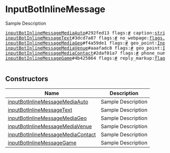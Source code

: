 # InputBotInlineMessage

Sample Description

<pre>
<a href="../constructor/inputBotInlineMessageMediaAuto">inputBotInlineMessageMediaAuto</a>#292fed13 flags:<a href="../type/#.md">#</a> caption:<a href="../type/string.md">string</a> reply_markup:<a href="../type/flags.2?ReplyMarkup.md">flags.2?ReplyMarkup</a> = <a href="../type/InputBotInlineMessage.md">InputBotInlineMessage</a>;
<a href="../constructor/inputBotInlineMessageText">inputBotInlineMessageText</a>#3dcd7a87 flags:<a href="../type/#.md">#</a> no_webpage:<a href="../type/flags.0?true.md">flags.0?true</a> message:<a href="../type/string.md">string</a> entities:Vector&lt;<a href="../type/flags.1?Vector.md">flags.1?Vector</a>&gt; reply_markup:<a href="../type/flags.2?ReplyMarkup.md">flags.2?ReplyMarkup</a> = <a href="../type/InputBotInlineMessage.md">InputBotInlineMessage</a>;
<a href="../constructor/inputBotInlineMessageMediaGeo">inputBotInlineMessageMediaGeo</a>#f4a59de1 flags:<a href="../type/#.md">#</a> geo_point:<a href="../type/InputGeoPoint.md">InputGeoPoint</a> reply_markup:<a href="../type/flags.2?ReplyMarkup.md">flags.2?ReplyMarkup</a> = <a href="../type/InputBotInlineMessage.md">InputBotInlineMessage</a>;
<a href="../constructor/inputBotInlineMessageMediaVenue">inputBotInlineMessageMediaVenue</a>#aaafadc8 flags:<a href="../type/#.md">#</a> geo_point:<a href="../type/InputGeoPoint.md">InputGeoPoint</a> title:<a href="../type/string.md">string</a> address:<a href="../type/string.md">string</a> provider:<a href="../type/string.md">string</a> venue_id:<a href="../type/string.md">string</a> reply_markup:<a href="../type/flags.2?ReplyMarkup.md">flags.2?ReplyMarkup</a> = <a href="../type/InputBotInlineMessage.md">InputBotInlineMessage</a>;
<a href="../constructor/inputBotInlineMessageMediaContact">inputBotInlineMessageMediaContact</a>#2daf01a7 flags:<a href="../type/#.md">#</a> phone_number:<a href="../type/string.md">string</a> first_name:<a href="../type/string.md">string</a> last_name:<a href="../type/string.md">string</a> reply_markup:<a href="../type/flags.2?ReplyMarkup.md">flags.2?ReplyMarkup</a> = <a href="../type/InputBotInlineMessage.md">InputBotInlineMessage</a>;
<a href="../constructor/inputBotInlineMessageGame">inputBotInlineMessageGame</a>#4b425864 flags:<a href="../type/#.md">#</a> reply_markup:<a href="../type/flags.2?ReplyMarkup.md">flags.2?ReplyMarkup</a> = <a href="../type/InputBotInlineMessage.md">InputBotInlineMessage</a>;

</pre>

## Constructors

| Name | Description |
|------|-------------|
| [inputBotInlineMessageMediaAuto](../constructor/inputBotInlineMessageMediaAuto.md) | Sample Description |
| [inputBotInlineMessageText](../constructor/inputBotInlineMessageText.md) | Sample Description |
| [inputBotInlineMessageMediaGeo](../constructor/inputBotInlineMessageMediaGeo.md) | Sample Description |
| [inputBotInlineMessageMediaVenue](../constructor/inputBotInlineMessageMediaVenue.md) | Sample Description |
| [inputBotInlineMessageMediaContact](../constructor/inputBotInlineMessageMediaContact.md) | Sample Description |
| [inputBotInlineMessageGame](../constructor/inputBotInlineMessageGame.md) | Sample Description |

